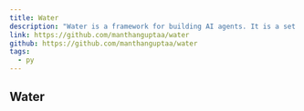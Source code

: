 ```yaml
---
title: Water
description: "Water is a framework for building AI agents. It is a set of primitives that you can use to build your own agents."
link: https://github.com/manthanguptaa/water
github: https://github.com/manthanguptaa/water
tags:
  - py
---
```


## Water